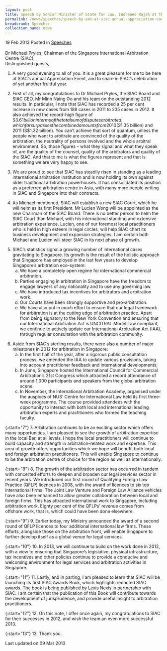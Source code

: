 ```yaml
---
layout: post
title: Speech by Senior Minister of State for Law, Indranee Rajah at the Singapore International Arbitration Centre's Annual Appreciation Cocktail Reception
permalink: /news/speeches/speech-by-sms-at-siac-annual-appreciation-cocktail
breadcrumb: Speeches
collection_name: news
---
```


19 Feb 2013 Posted in [Speeches](/news/speeches)
<br>  
Dr Michael Pryles, Chairman of the Singapore International Arbitration Centre (SIAC),
<br>
Distinguished guests,
<br>


1. A very good evening to all of you.  It is a great pleasure for me to be here at SIAC’s annual Appreciation Event, and to share in SIAC’s celebration of yet another fruitful year.

2. First of all, my congratulations to Dr Michael Pryles, the SIAC Board and SIAC CEO, Mr Minn Naing Oo and his team on the outstanding 2012 results. In particular, I note that SIAC has recorded a 25 per cent increase in new cases from 188 cases in 2011 to 235 cases in 2012.  It also achieved the record-high figure of S$3.61 billion in terms of the total sum of disputes arbitrated, which far surpasses the combined amounts from 2010 (S$1.35 billion) and 2011 (S$1.32 billion). You can’t achieve that sort of quantum, unless the people who want to arbitrate are convinced of the quality of the arbitration, the neutrality of persons involved and the whole arbitral environment. So, those figures – what they signal and what they speak of, are the quality of the counsel, quality of the arbitrators and quality of the SIAC. And that to me is what the figures represent and that is something we are very happy to see.

3. We are proud to see that SIAC has steadily risen in standing as a leading international arbitration institution and is now holding its own against older traditional arbitration powerhouses.  It has consolidated its position as a preferred arbitration centre in Asia, with many more people writing in SIAC and Singapore into their contracts.

4. As Michael mentioned, SIAC will establish a new SIAC Court, which he will helm as its first President.  Mr Lucien Wong will be appointed as the new Chairman of the SIAC Board. There is no better person to helm the SIAC Court than Michael, with his international standing and extensive arbitration experience. Lucien, one of our foremost local practitioners who is held in high esteem in legal circles, will help SIAC chart its business development and expansion strategies. I am certain both Michael and Lucien will steer SIAC in its next phase of growth. 

<ol start="5">
<li> SIAC’s statistics signal a growing number of international cases gravitating to Singapore. Its growth is the result of the holistic approach that Singapore has employed in the last few years to develop Singapore’s arbitration eco-system:

<ol style="list-style-type: lower-alpha">
<li>We have a completely open regime for international commercial arbitration. </li>
<li>Parties engaging in arbitration in Singapore have the freedom to engage lawyers of any nationality and to use any governing law. </li>
<li>We have introduced tax incentives for arbitrators and arbitration work. </li>
<li> Our Courts have been strongly supportive and pro-arbitration. </li>
<li>We have also put in much effort to ensure that our legal framework for arbitration is at the cutting edge of arbitration practice. Apart from being signatory to the New York Convention and ensuring that our International Arbitration Act is UNCITRAL Model Law compliant, we continue to actively update our International Arbitration Act (IAA), through regular consultation with the arbitration community. </li>
</ol>
</li>
</ol>

<ol start="6">
<li>Aside from SIAC’s sterling results, there were also a number of major milestones in 2012 for arbitration in Singapore:

<ol style="list-style-type: lower-alpha">
<li> In the first half of the year, after a rigorous public consultation process, we amended the IAA to update various provisions, taking into account practitioner feedback and international developments;</li>
<li> In June, Singapore hosted the International Council for Commercial Arbitration’s 21st Congress which attracted a record attendance of around 1,000 participants and speakers from the global arbitration scene.</li>
<li> In November, the International Arbitration Academy, organised under the auspices of NUS’ Centre for International Law held its first three-week programme.  The course provided attendees with the opportunity to interact with both local and international leading arbitration experts and practitioners who formed the teaching faculty.</li>
</ol>

</li>
</ol>

{:start="7"}
7. Arbitration continues to be an exciting sector which offers many opportunities. I am pleased to see the growth of arbitration expertise in the local Bar, at all levels. I hope the local practitioners will continue to build capacity and strength in arbitration-related work and expertise. This area of growth offers opportunities which we hope will benefit both local and foreign arbitration practitioners. This will enable Singapore to continue to be the arbitration centre of choice for the region as well as internationally. 

{:start="8"}
8. The growth of the arbitration sector has occurred in tandem with concerted efforts to deepen and broaden our legal services sector in recent years.  We introduced our first round of Qualifying Foreign Law Practice (QFLP) licences in 2008, with the award of licences to six top international firms. The Joint Law Venture and Foreign Law Alliance vehicles have also been enhanced to allow greater collaboration between local and foreign firms.  This has attracted international work to Singapore, including arbitration work.  Eighty per cent of the QFLPs’ revenue comes from offshore work, that is, which could have been done elsewhere.  

{:start="9"}
9. Earlier today, my Ministry announced the award of a second round of QFLP licences to four additional international law firms.  These efforts, alongside those on the arbitration front, will enable Singapore to further develop itself as a global venue for legal services.

{:start="10"}
10. In 2013, we will continue to build on the work done in 2012, with a view to ensuring that Singapore’s legislative, physical infrastructure, tax incentives and other policies continue to provide a conducive and welcoming environment for legal services and arbitration activities in Singapore.

{:start="11"}
11. Lastly, and in parting, I am pleased to learn that SIAC will be launching its first SIAC Awards Book, which highlights redacted SIAC awards.  The book is being published by Lexis Nexis in partnership with SIAC. I am certain that the publication of this Book will contribute towards the development of jurisprudence, and provide useful insight to arbitration practitioners.

{:start="12"}
12. On this note, I offer once again, my congratulations to SIAC for their successes in 2012, and wish the team an even more successful 2013.

{:start="13"}
13. Thank you.

<p class="right-side-updated">Last updated on 09 Mar 2013</p> 
